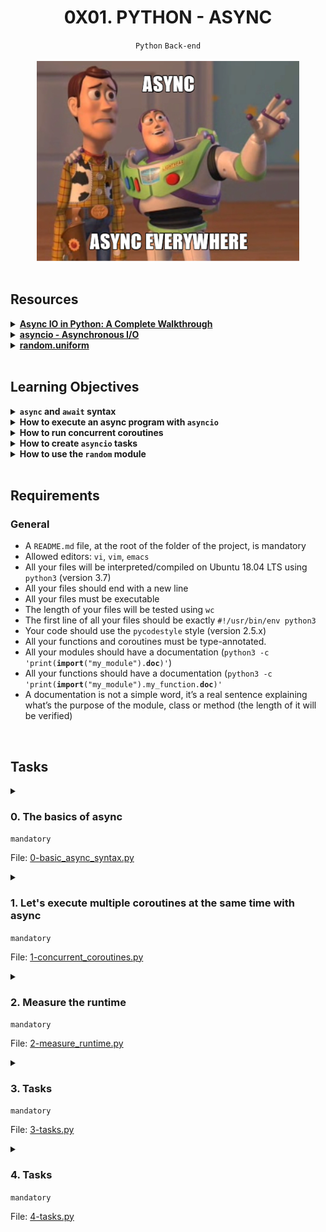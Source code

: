 <h1 align="center"><b>0X01. PYTHON - ASYNC</b></h1>
<div align="center"><code>Python</code> <code>Back-end</code></div>

<br>
<div align="center"><img alt="" src="https://github.com/codenvibes/alx-backend-python/blob/master/0x01-python_async_function/images/4aeaa9c3cb1f316c05c4.png"></div>

<!-- <br>
<hr>
<h3><a href=>Notes</a></h3>
<hr> -->


<!--==================================================-->
<br>

## Resources
<details>
<summary><b><a href="https://realpython.com/async-io-python/">Async IO in Python: A Complete Walkthrough</a></b></summary><br>


<br><p align="center">※※※※※※※※※※※※</p><br>
</details>


<details>
<summary><b><a href="https://docs.python.org/3/library/asyncio.html">asyncio - Asynchronous I/O</a></b></summary><br>


<br><p align="center">※※※※※※※※※※※※</p><br>
</details>


<details>
<summary><b><a href="https://docs.python.org/3/library/random.html#random.uniform">random.uniform</a></b></summary><br>


<br><p align="center">※※※※※※※※※※※※</p><br>
</details>



<!--==================================================-->
<br>

## Learning Objectives
<details>
<summary><b><a href=" "> </a><code>async</code> and <code>await</code> syntax</b></summary><br>

In Python, `async` and `await` are used to write asynchronous code, which allows for concurrency without having to use threads or processes. This can be particularly useful for I/O-bound tasks such as network requests, file I/O, or any operations that would benefit from being able to pause and resume execution. Here's a detailed explanation of how `async` and `await` work:

### `async` Syntax

The `async` keyword is used to define an asynchronous function, which is a function that returns a coroutine. A coroutine is a special type of function that can pause its execution to allow other tasks to run.

```python
async def my_async_function():
    print("Hello")
    await asyncio.sleep(1)
    print("World")
```

In the example above, `my_async_function` is defined as an asynchronous function using the `async` keyword. Inside this function, `await` is used to pause its execution until the `asyncio.sleep(1)` coroutine is complete.

### `await` Syntax

The `await` keyword is used to pause the execution of an `async` function until the awaited coroutine is done. It can only be used inside `async` functions.

```python
import asyncio

async def say_hello():
    print("Hello")
    await asyncio.sleep(1)
    print("World")

async def main():
    await say_hello()

# Run the main function
asyncio.run(main())
```

In this example, the `say_hello` function is defined as an asynchronous function. The `main` function calls `say_hello` using `await`, meaning it will wait for `say_hello` to complete before continuing. The `asyncio.run(main())` line is used to run the `main` coroutine and start the event loop.

### Using `async` and `await` with I/O Bound Operations

Asynchronous code is particularly useful for I/O-bound operations. Here is an example using `aiohttp` to make asynchronous HTTP requests:

```python
import aiohttp
import asyncio

async def fetch_url(url):
    async with aiohttp.ClientSession() as session:
        async with session.get(url) as response:
            return await response.text()

async def main():
    url = 'https://www.example.com'
    html = await fetch_url(url)
    print(html)

# Run the main function
asyncio.run(main())
```

In this example, `fetch_url` is an asynchronous function that fetches the content of a URL using `aiohttp`. The `main` function calls `fetch_url` and prints the result.

### Concurrent Execution with `asyncio.gather`

To run multiple asynchronous tasks concurrently, you can use `asyncio.gather`:

```python
async def say_hello():
    print("Hello")
    await asyncio.sleep(1)
    print("World")

async def say_goodbye():
    print("Goodbye")
    await asyncio.sleep(2)
    print("Cruel World")

async def main():
    await asyncio.gather(say_hello(), say_goodbye())

# Run the main function
asyncio.run(main())
```

In this example, `say_hello` and `say_goodbye` run concurrently. The `asyncio.gather` function takes multiple coroutines and runs them in parallel.

### Error Handling in Asynchronous Code

You can handle errors in asynchronous code using try-except blocks:

```python
async def risky_operation():
    await asyncio.sleep(1)
    raise ValueError("Something went wrong!")

async def main():
    try:
        await risky_operation()
    except ValueError as e:
        print(f"Caught an error: {e}")

# Run the main function
asyncio.run(main())
```

In this example, if `risky_operation` raises an exception, it is caught and handled in the `main` function.

These examples demonstrate the basics of using `async` and `await` in Python to write asynchronous, non-blocking code.

<br><p align="center">※※※※※※※※※※※※</p><br>
</details>


<details>
<summary><b><a href=" "> </a>How to execute an async program with <code>asyncio</code></b></summary><br>

Executing an async program in Python using `asyncio` involves creating one or more asynchronous functions (coroutines) and then running these functions within an event loop. Here is a step-by-step guide to executing an async program with `asyncio`:

### Step 1: Define Asynchronous Functions

Define the asynchronous functions (coroutines) that will perform the tasks you want to run concurrently. Use the `async` keyword to define these functions and `await` to pause their execution until the awaited task is complete.

```python
import asyncio

async def async_task_1():
    print("Task 1 started")
    await asyncio.sleep(1)
    print("Task 1 finished")

async def async_task_2():
    print("Task 2 started")
    await asyncio.sleep(2)
    print("Task 2 finished")
```

### Step 2: Define the Main Coroutine

Create a main coroutine that will run the asynchronous tasks. Use `asyncio.gather` to run multiple coroutines concurrently if needed.

```python
async def main():
    await asyncio.gather(
        async_task_1(),
        async_task_2()
    )
```

### Step 3: Run the Main Coroutine

Use `asyncio.run` to execute the main coroutine. This function starts the event loop, runs the specified coroutine, and closes the loop when the coroutine is finished.

```python
if __name__ == "__main__":
    asyncio.run(main())
```

### Full Example

Here is a complete example combining all the steps:

```python
import asyncio

async def async_task_1():
    print("Task 1 started")
    await asyncio.sleep(1)
    print("Task 1 finished")

async def async_task_2():
    print("Task 2 started")
    await asyncio.sleep(2)
    print("Task 2 finished")

async def main():
    await asyncio.gather(
        async_task_1(),
        async_task_2()
    )

if __name__ == "__main__":
    asyncio.run(main())
```

### Explanation

1. **Define Asynchronous Functions**:
   - `async_task_1` and `async_task_2` are defined as asynchronous functions using the `async` keyword.
   - They use `await asyncio.sleep(x)` to simulate a delay, representing an asynchronous task.

2. **Define the Main Coroutine**:
   - The `main` coroutine is defined to manage and run multiple asynchronous tasks concurrently using `asyncio.gather`.

3. **Run the Main Coroutine**:
   - `asyncio.run(main())` is used to run the `main` coroutine. This starts the event loop, executes `main`, and stops the loop when `main` completes.


<br><p align="center">※※※※※※※※※※※※</p><br>
</details>


<details>
<summary><b><a href=" "> </a>How to run concurrent coroutines</b></summary><br>

### Using `asyncio.gather`

The `asyncio.gather` function is the simplest way to run multiple coroutines concurrently. It runs the given coroutines in parallel and waits for all of them to finish.

```python
import asyncio

async def async_task_1():
    print("Task 1 started")
    await asyncio.sleep(1)
    print("Task 1 finished")

async def async_task_2():
    print("Task 2 started")
    await asyncio.sleep(2)
    print("Task 2 finished")

async def async_task_3():
    print("Task 3 started")
    await asyncio.sleep(3)
    print("Task 3 finished")

async def main():
    await asyncio.gather(
        async_task_1(),
        async_task_2(),
        async_task_3()
    )

if __name__ == "__main__":
    asyncio.run(main())
```

<br><p align="center">※※※※※※※※※※※※</p><br>
</details>


<details>
<summary><b><a href=" "> </a>How to create <code>asyncio</code> tasks</b></summary><br>

Creating tasks in `asyncio` allows you to schedule coroutines to run concurrently. This can be done using `asyncio.create_task`, which returns an `asyncio.Task` object. This object can be used to manage the execution of the coroutine. Here’s a detailed guide on how to create and manage asyncio tasks:

### Step-by-Step Guide to Creating `asyncio` Tasks

1. **Import the `asyncio` Module**:
   Make sure you import the `asyncio` module to access its functions and classes.

2. **Define Asynchronous Functions**:
   Create asynchronous functions (coroutines) that you want to run as tasks using the `async` keyword.

3. **Create and Schedule Tasks**:
   Use `asyncio.create_task` to create tasks from these coroutines. This schedules them to run concurrently.

4. **Run the Event Loop**:
   Use `asyncio.run` to run the main coroutine that manages your tasks.

### Example

Here's a complete example demonstrating these steps:

```python
import asyncio

# Define asynchronous functions (coroutines)
async def async_task_1():
    print("Task 1 started")
    await asyncio.sleep(1)
    print("Task 1 finished")
    return "Result from task 1"

async def async_task_2():
    print("Task 2 started")
    await asyncio.sleep(2)
    print("Task 2 finished")
    return "Result from task 2"

async def async_task_3():
    print("Task 3 started")
    await asyncio.sleep(3)
    print("Task 3 finished")
    return "Result from task 3"

# Main coroutine to create and manage tasks
async def main():
    # Create tasks
    task1 = asyncio.create_task(async_task_1())
    task2 = asyncio.create_task(async_task_2())
    task3 = asyncio.create_task(async_task_3())

    # Optionally, await on individual tasks to get their results
    result1 = await task1
    result2 = await task2
    result3 = await task3

    print(result1)
    print(result2)
    print(result3)

# Run the main coroutine
if __name__ == "__main__":
    asyncio.run(main())
```

### Explanation

1. **Define Asynchronous Functions**:
   - `async_task_1`, `async_task_2`, and `async_task_3` are asynchronous functions that simulate asynchronous operations using `await asyncio.sleep(x)`.

2. **Create and Schedule Tasks**:
   - In the `main` coroutine, `asyncio.create_task` is used to create tasks from these coroutines.
   - Each call to `asyncio.create_task` schedules the coroutine to run concurrently.

3. **Await Task Results**:
   - `await task1`, `await task2`, and `await task3` are used to wait for the tasks to complete and get their results.
   - This ensures that the results are printed only after the respective tasks have finished.

4. **Run the Event Loop**:
   - `asyncio.run(main())` is used to run the `main` coroutine, which starts the event loop and manages the execution of the tasks.

<br><p align="center">※※※※※※※※※※※※</p><br>
</details>


<details>
<summary><b><a href=" "> </a>How to use the <code>random</code> module</b></summary><br>

The `random` module in Python provides functions for generating random numbers and for working with random data. Below are some common uses and examples of how to use the `random` module.

### Importing the Module

First, you need to import the `random` module:

```python
import random
```

### Generating Random Numbers

#### 1. Random Float Between 0 and 1
```python
random_float = random.random()
print(random_float)  # Example output: 0.37444887175646646
```

#### 2. Random Float in a Range
```python
random_float_range = random.uniform(1.5, 10.5)
print(random_float_range)  # Example output: 7.892800632839505
```

#### 3. Random Integer in a Range
```python
random_int = random.randint(1, 10)
print(random_int)  # Example output: 7
```

#### 4. Random Integer with a Step
```python
random_int_step = random.randrange(0, 101, 5)
print(random_int_step)  # Example output: 20
```

### Random Choices from a Sequence

#### 1. Random Element from a List
```python
choices = ['apple', 'banana', 'cherry']
random_choice = random.choice(choices)
print(random_choice)  # Example output: 'banana'
```

#### 2. Random Sample of Elements from a List
```python
random_sample = random.sample(choices, 2)
print(random_sample)  # Example output: ['cherry', 'apple']
```

#### 3. Randomly Shuffle a List
```python
random.shuffle(choices)
print(choices)  # Example output: ['banana', 'cherry', 'apple']
```

#### 4. Random Choices with Replacement
```python
random_choices_with_replacement = random.choices(choices, k=3)
print(random_choices_with_replacement)  # Example output: ['apple', 'banana', 'apple']
```

### Setting a Seed

Setting a seed ensures that the random numbers are reproducible, which is useful for debugging or when you need reproducible results.

```python
random.seed(42)
print(random.random())  # Example output: 0.6394267984578837
print(random.randint(1, 10))  # Example output: 2
```

### Other Useful Functions

#### 1. Generating Random Bits
```python
random_bits = random.getrandbits(8)
print(random_bits)  # Example output: 239 (a random 8-bit number)
```

#### 2. Random Gaussian Distribution
```python
mu, sigma = 0, 1  # mean and standard deviation
random_gaussian = random.gauss(mu, sigma)
print(random_gaussian)  # Example output: -0.19646717322454657
```

### Putting It All Together

Here is a comprehensive example that demonstrates various functionalities of the `random` module:

```python
import random

# Setting a seed
random.seed(42)

# Random float between 0 and 1
print("Random float:", random.random())

# Random float in a range
print("Random float between 1.5 and 10.5:", random.uniform(1.5, 10.5))

# Random integer in a range
print("Random integer between 1 and 10:", random.randint(1, 10))

# Random integer with a step
print("Random integer between 0 and 100 with step 5:", random.randrange(0, 101, 5))

# Random element from a list
choices = ['apple', 'banana', 'cherry']
print("Random choice from list:", random.choice(choices))

# Random sample from a list
print("Random sample of 2 from list:", random.sample(choices, 2))

# Shuffle a list
random.shuffle(choices)
print("Shuffled list:", choices)

# Random choices with replacement
print("Random choices with replacement:", random.choices(choices, k=3))

# Random bits
print("Random 8-bit number:", random.getrandbits(8))

# Random Gaussian distribution
mu, sigma = 0, 1
print("Random Gaussian number:", random.gauss(mu, sigma))
```

This guide should provide a solid foundation for using the `random` module in Python for generating random numbers and making random selections.

<br><p align="center">※※※※※※※※※※※※</p><br>
</details>



<!--==================================================-->
<br>

## Requirements
<h3>General</h3>

- A <code>README.md</code> file, at the root of the folder of the project, is mandatory
- Allowed editors: <code>vi</code>, <code>vim</code>, <code>emacs</code>
- All your files will be interpreted/compiled on Ubuntu 18.04 LTS using <code>python3</code> (version 3.7)
- All your files should end with a new line
- All your files must be executable
- The length of your files will be tested using <code>wc</code>
- The first line of all your files should be exactly <code>#!/usr/bin/env python3</code>
- Your code should use the <code>pycodestyle</code> style (version 2.5.x)
- All your functions and coroutines must be type-annotated.
- All your modules should have a documentation (<code>python3 -c 'print(__import__("my_module").__doc__)'</code>)
- All your functions should have a documentation (<code>python3 -c 'print(__import__("my_module").my_function.__doc__)'</code>
- A documentation is not a simple word, it’s a real sentence explaining what’s the purpose of the module, class or method (the length of it will be verified)

<!--==================================================-->
<br>

## Tasks
<details>
<summary>

### 0. The basics of async
`mandatory`

File: [0-basic_async_syntax.py]()
</summary>

<p>Write an asynchronous coroutine that takes in an integer argument (<code>max_delay</code>, with a default value of 10) named <code>wait_random</code> that waits for a random delay between 0 and <code>max_delay</code> (included and float value) seconds and eventually returns it.</p>

<p>Use the <code>random</code> module.</p>

<pre><code>bob@dylan:~$ cat 0-main.py
#!/usr/bin/env python3

import asyncio

wait_random = __import__('0-basic_async_syntax').wait_random

print(asyncio.run(wait_random()))
print(asyncio.run(wait_random(5)))
print(asyncio.run(wait_random(15)))

bob@dylan:~$ ./0-main.py
9.034261504534394
1.6216525464615306
10.634589756751769
</code></pre>


</details>

<details>
<summary>

### 1. Let's execute multiple coroutines at the same time with async
`mandatory`

File: [1-concurrent_coroutines.py]()
</summary>

<p>Import <code>wait_random</code> from the previous python file that you’ve written and write an async routine called <code>wait_n</code> that takes in 2 int arguments (in this order): <code>n</code> and <code>max_delay</code>. You will spawn <code>wait_random</code> <code>n</code> times with the specified <code>max_delay</code>.</p>

<p><code>wait_n</code> should return the list of all the delays (float values). The list of the delays should be in ascending order without using <code>sort()</code> because of concurrency.</p>

<pre><code>bob@dylan:~$ cat 1-main.py
#!/usr/bin/env python3
'''
Test file for printing the correct output of the wait_n coroutine
'''
import asyncio

wait_n = __import__('1-concurrent_coroutines').wait_n

print(asyncio.run(wait_n(5, 5)))
print(asyncio.run(wait_n(10, 7)))
print(asyncio.run(wait_n(10, 0)))

bob@dylan:~$ ./1-main.py
[0.9693881173832269, 1.0264573845731002, 1.7992690129519855, 3.641373003434587, 4.500011569340617]
[0.07256214141415429, 1.518551245602588, 3.355762808432721, 3.7032593997182923, 3.7796178143655546, 4.744537840582318, 5.50781365463315, 5.758942587637626, 6.109707751654879, 6.831351588271327]
[0.0, 0.0, 0.0, 0.0, 0.0, 0.0, 0.0, 0.0, 0.0, 0.0]
</code></pre>

<p>The output for your answers might look a little different and that’s okay.</p>


</details>

<details>
<summary>

### 2. Measure the runtime
`mandatory`

File: [2-measure_runtime.py]()
</summary>

<p>From the previous file, import <code>wait_n</code> into <code>2-measure_runtime.py</code>.</p>

<p>Create a <code>measure_time</code> function with integers <code>n</code> and <code>max_delay</code> as arguments that measures the total execution time for <code>wait_n(n, max_delay)</code>, and returns <code>total_time / n</code>.  Your function should return a float.</p>

<p>Use the <code>time</code> module to measure an approximate elapsed time.</p>

<pre><code>bob@dylan:~$ cat 2-main.py
#!/usr/bin/env python3

measure_time = __import__('2-measure_runtime').measure_time

n = 5
max_delay = 9

print(measure_time(n, max_delay))

bob@dylan:~$ ./2-main.py
1.759705400466919
</code></pre>


</details>

<details>
<summary>

### 3. Tasks
`mandatory`

File: [3-tasks.py]()
</summary>

<p>Import <code>wait_random</code> from <code>0-basic_async_syntax</code>.</p>

<p>Write a function (do not create an async function, use the regular function syntax to do this) <code>task_wait_random</code> that takes an integer <code>max_delay</code> and returns a <code>asyncio.Task</code>.</p>

<pre><code>bob@dylan:~$ cat 3-main.py
#!/usr/bin/env python3

import asyncio

task_wait_random = __import__('3-tasks').task_wait_random


async def test(max_delay: int) -&gt; float:
    task = task_wait_random(max_delay)
    await task
    print(task.__class__)

asyncio.run(test(5))

bob@dylan:~$ ./3-main.py
&lt;class '_asyncio.Task'&gt;
</code></pre>


</details>

<details>
<summary>

### 4. Tasks
`mandatory`

File: [4-tasks.py]()
</summary>

<p>Take the code from <code>wait_n</code> and alter it into a new function <code>task_wait_n</code>.  The code is nearly identical to <code>wait_n</code> except <code>task_wait_random</code> is being called.</p>

<pre><code>bob@dylan:~$ cat 4-main.py
#!/usr/bin/env python3

import asyncio

task_wait_n = __import__('4-tasks').task_wait_n

n = 5
max_delay = 6
print(asyncio.run(task_wait_n(n, max_delay)))

bob@dylan:~$ ./4-main.py
[0.2261658205652346, 1.1942770588220557, 1.8410422186086628, 2.1457353803430523, 4.002505454641153]
</code></pre>


</details>

